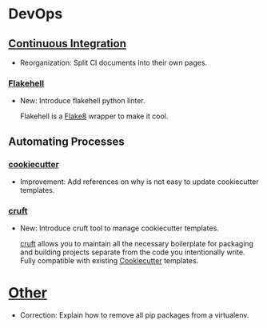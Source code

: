 # DevOps

## [Continuous Integration](ci.md)

* Reorganization: Split CI documents into their own pages.

### [Flakehell](flakehell.md)

* New: Introduce flakehell python linter.

    Flakehell is a [Flake8](flake8.md) wrapper to make it cool.

## Automating Processes

### [cookiecutter](cookiecutter.md)

* Improvement: Add references on why is not easy to update cookiecutter templates.

### [cruft](cruft.md)

* New: Introduce cruft tool to manage cookiecutter templates.

    [cruft](https://cruft.github.io/cruft/) allows you to maintain all the
    necessary boilerplate for packaging and building projects separate from the
    code
    you intentionally write. Fully compatible with existing
    [Cookiecutter](cookiecutter.md) templates.

# [Other](pip-tools.md)

* Correction: Explain how to remove all pip packages from a virtualenv.